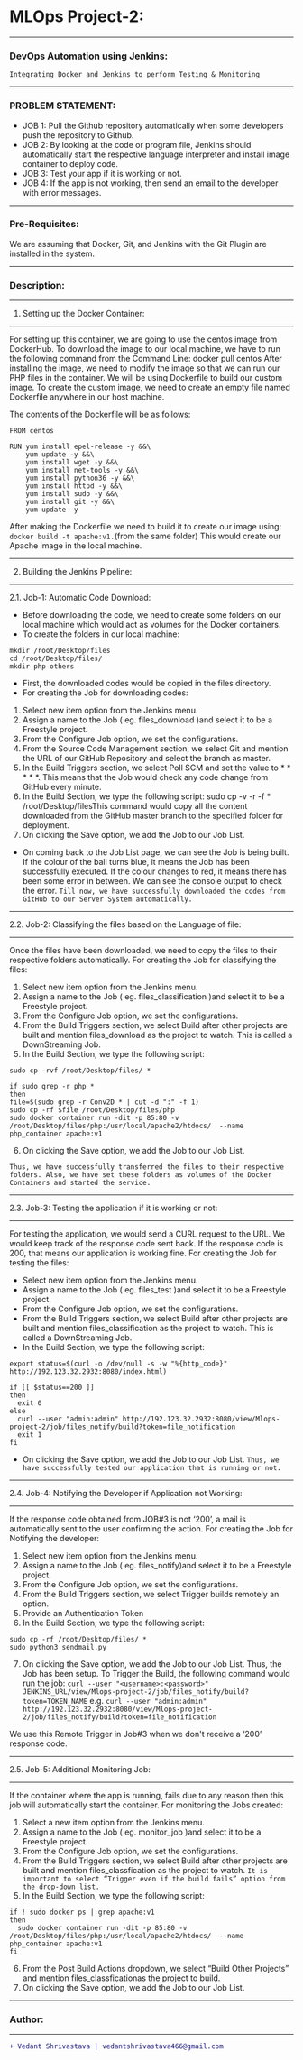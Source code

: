 # MLOps Project-2:
____________________________________________________________________________________________________________________
### DevOps Automation using Jenkins:
`Integrating Docker and Jenkins to perform Testing & Monitoring`
____________________________________________________________________________________________________________________
### PROBLEM STATEMENT:
- JOB 1: Pull the Github repository automatically when some developers push the repository to Github.
- JOB 2: By looking at the code or program file, Jenkins should automatically start the respective language interpreter and install image container to deploy code.
- JOB 3: Test your app if it is working or not.
- JOB 4: If the app is not working, then send an email to the developer with error messages.
____________________________________________________________________________________________________________________
### Pre-Requisites:
We are assuming that Docker, Git, and Jenkins with the Git Plugin are installed in the system.
____________________________________________________________________________________________________________________
### Description:
____________________________________________________________________________________________________________________
1. Setting up the Docker Container:
____________________________________________________________________________________________________________________
For setting up this container, we are going to use the centos image from DockerHub.
To download the image to our local machine, we have to run the following command from the Command Line:
docker pull centos
After installing the image, we need to modify the image so that we can run our PHP files in the container. We will be using Dockerfile to build our custom image.
To create the custom image, we need to create an empty file named Dockerfile anywhere in our host machine.

The contents of the Dockerfile will be as follows:

```
FROM centos

RUN yum install epel-release -y &&\
    yum update -y &&\
    yum install wget -y &&\
    yum install net-tools -y &&\
    yum install python36 -y &&\
    yum install httpd -y &&\
    yum install sudo -y &&\
    yum install git -y &&\    
    yum update -y
```
After making the Dockerfile we need to build it to create our image using:
`docker build -t apache:v1.`(from the same folder)
This would create our Apache image in the local machine.
____________________________________________________________________________________________________________________
2. Building the Jenkins Pipeline:
____________________________________________________________________________________________________________________
2.1. Job-1: Automatic Code Download:
- Before downloading the code, we need to create some folders on our local machine which would act as volumes for the Docker containers.
- To create the folders in our local machine:
```
mkdir /root/Desktop/files
cd /root/Desktop/files/
mkdir php others
```

- First, the downloaded codes would be copied in the files directory.
- For creating the Job for downloading codes:
1. Select new item option from the Jenkins menu.
2. Assign a name to the Job ( eg. files_download )and select it to be a Freestyle project.
3. From the Configure Job option, we set the configurations.
4. From the Source Code Management section, we select Git and mention the URL of our GitHub Repository and select the branch as master.
5. In the Build Triggers section, we select Poll SCM and set the value to * * * * *. This means that the Job would check any code change from GitHub every minute.
6. In the Build Section, we type the following script: sudo cp -v -r -f * /root/Desktop/filesThis command would copy all the content downloaded from the GitHub master branch to the specified folder for deployment.
7. On clicking the Save option, we add the Job to our Job List.

- On coming back to the Job List page, we can see the Job is being built. If the colour of the ball turns blue, it means the Job has been successfully executed. If the colour changes to red, it means there has been some error in between. We can see the console output to check the error.
`Till now, we have successfully downloaded the codes from GitHub to our Server System automatically.`
____________________________________________________________________________________________________________________
2.2. Job-2: Classifying the files based on the Language of file:
____________________________________________________________________________________________________________________
Once the files have been downloaded, we need to copy the files to their respective folders automatically.
For creating the Job for classifying the files:
1. Select new item option from the Jenkins menu.
2. Assign a name to the Job ( eg. files_classification )and select it to be a Freestyle project.
3. From the Configure Job option, we set the configurations.
4. From the Build Triggers section, we select Build after other projects are built and mention files_download as the project to watch. This is called a DownStreaming Job.
5. In the Build Section, we type the following script:
```
sudo cp -rvf /root/Desktop/files/ *

if sudo grep -r php *
then
file=$(sudo grep -r Conv2D * | cut -d ":" -f 1)
sudo cp -rf $file /root/Desktop/files/php
sudo docker container run -dit -p 85:80 -v /root/Desktop/files/php:/usr/local/apache2/htdocs/  --name php_container apache:v1
```
6. On clicking the Save option, we add the Job to our Job List.

`Thus, we have successfully transferred the files to their respective folders. Also, we have set these folders as volumes of the Docker Containers and started the service.`
____________________________________________________________________________________________________________________
2.3. Job-3: Testing the application if it is working or not:
____________________________________________________________________________________________________________________
For testing the application, we would send a CURL request to the URL. We would keep track of the response code sent back. If the response code is 200, that means our application is working fine.
For creating the Job for testing the files:
- Select new item option from the Jenkins menu.
- Assign a name to the Job ( eg. files_test )and select it to be a Freestyle project.
- From the Configure Job option, we set the configurations.
- From the Build Triggers section, we select Build after other projects are built and mention files_classification as the project to watch. This is called a DownStreaming Job.
- In the Build Section, we type the following script:
```
export status=$(curl -o /dev/null -s -w "%{http_code}" http://192.123.32.2932:8080/index.html)

if [[ $status==200 ]]
then
  exit 0
else
  curl --user "admin:admin" http://192.123.32.2932:8080/view/Mlops-project-2/job/files_notify/build?token=file_notification
  exit 1
fi
```
- On clicking the Save option, we add the Job to our Job List.
`Thus, we have successfully tested our application that is running or not.`
____________________________________________________________________________________________________________________
2.4. Job-4: Notifying the Developer if Application not Working:
____________________________________________________________________________________________________________________
If the response code obtained from JOB#3 is not ‘200’, a mail is automatically sent to the user confirming the action.
For creating the Job for Notifying the developer:

1. Select new item option from the Jenkins menu.
2. Assign a name to the Job ( eg. files_notify)and select it to be a Freestyle project.
3. From the Configure Job option, we set the configurations.
4. From the Build Triggers section, we select Trigger builds remotely an option.
5. Provide an Authentication Token
6. In the Build Section, we type the following script:
```
sudo cp -rf /root/Desktop/files/ *
sudo python3 sendmail.py
```

7. On clicking the Save option, we add the Job to our Job List.
Thus, the Job has been setup. To Trigger the Build, the following command would run the job:
`curl --user "<username>:<password>" JENKINS_URL/view/Mlops-project-2/job/files_notify/build?token=TOKEN_NAME`
e.g. `curl --user "admin:admin" http://192.123.32.2932:8080/view/Mlops-project-2/job/files_notify/build?token=file_notification`

We use this Remote Trigger in Job#3 when we don't receive a ‘200’ response code.
____________________________________________________________________________________________________________________
2.5. Job-5: Additional Monitoring Job:
____________________________________________________________________________________________________________________
If the container where the app is running, fails due to any reason then this job will automatically start the container.
For monitoring the Jobs created:
1. Select a new item option from the Jenkins menu.
2. Assign a name to the Job ( eg. monitor_job )and select it to be a Freestyle project.
3. From the Configure Job option, we set the configurations.
4. From the Build Triggers section, we select Build after other projects are built and mention files_classfication as the project to watch.
`It is important to select “Trigger even if the build fails” option from the drop-down list.`
5. In the Build Section, we type the following script:
```
if ! sudo docker ps | grep apache:v1
then
  sudo docker container run -dit -p 85:80 -v /root/Desktop/files/php:/usr/local/apache2/htdocs/  --name php_container apache:v1
fi
```
6. From the Post Build Actions dropdown, we select “Build Other Projects” and mention files_classficationas the project to build.
7. On clicking the Save option, we add the Job to our Job List.

____________________________________________________________________________________________________________________
### Author:
----------------------------------
```diff
+ Vedant Shrivastava | vedantshrivastava466@gmail.com
```
